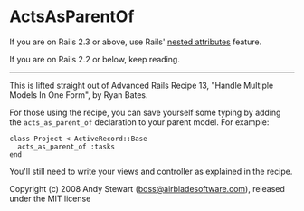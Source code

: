 ActsAsParentOf
==============

If you are on Rails 2.3 or above, use Rails' [nested attributes](http://guides.rubyonrails.org/2_3_release_notes.html#nested-attributes) feature.

If you are on Rails 2.2 or below, keep reading.

-----

This is lifted straight out of Advanced Rails Recipe 13, "Handle Multiple Models In One Form", by Ryan Bates.

For those using the recipe, you can save yourself some typing by adding the `acts_as_parent_of` declaration to your parent model.  For example:

    class Project < ActiveRecord::Base
      acts_as_parent_of :tasks
    end

You'll still need to write your views and controller as explained in the recipe.


Copyright (c) 2008 Andy Stewart (boss@airbladesoftware.com), released under the MIT license
